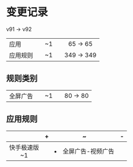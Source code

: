 # 变更记录

v91 -> v92

||||||
|-|:-:|:-:|:-:|:-:|
|应用||~1||65 -> 65|
|应用规则||~1||349 -> 349|

## 规则类别

||||||
|-|:-:|:-:|:-:|:-:|
|全屏广告||~1||80 -> 80|

## 应用规则

||+|~|-|
|:-:|-|-|-|
|快手极速版<br>~1||<li>全屏广告-视频广告||

